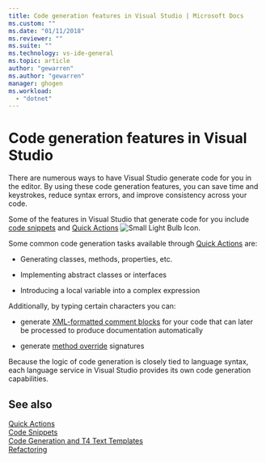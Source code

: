 ```yaml
---
title: Code generation features in Visual Studio | Microsoft Docs
ms.custom: ""
ms.date: "01/11/2018"
ms.reviewer: ""
ms.suite: ""
ms.technology: vs-ide-general
ms.topic: article
author: "gewarren"
ms.author: "gewarren"
manager: ghogen
ms.workload:
  - "dotnet"
---
```

# Code generation features in Visual Studio

There are numerous ways to have Visual Studio generate code for you in the editor. By using these code generation features, you can save time and keystrokes, reduce syntax errors, and improve consistency across your code.

Some of the features in Visual Studio that generate code for you include [code snippets](../ide/code-snippets.md) and [Quick Actions](../ide/quick-actions.md) ![Small Light Bulb Icon](media/vs2015_lightbulbsmall.png).

Some common code generation tasks available through [Quick Actions](../ide/quick-actions.md) are:

* Generating classes, methods, properties, etc.

* Implementing abstract classes or interfaces

* Introducing a local variable into a complex expression

Additionally, by typing certain characters you can:

* generate [XML-formatted comment blocks]() for your code that can later be processed to produce documentation automatically

* generate [method override]() signatures

Because the logic of code generation is closely tied to language syntax, each language service in Visual Studio provides its own code generation capabilities.

## See also

[Quick Actions](../ide/quick-actions.md)  
[Code Snippets](../ide/code-snippets.md)  
[Code Generation and T4 Text Templates](../modeling/code-generation-and-t4-text-templates.md)  
[Refactoring](../ide/refactoring-in-visual-studio.md)